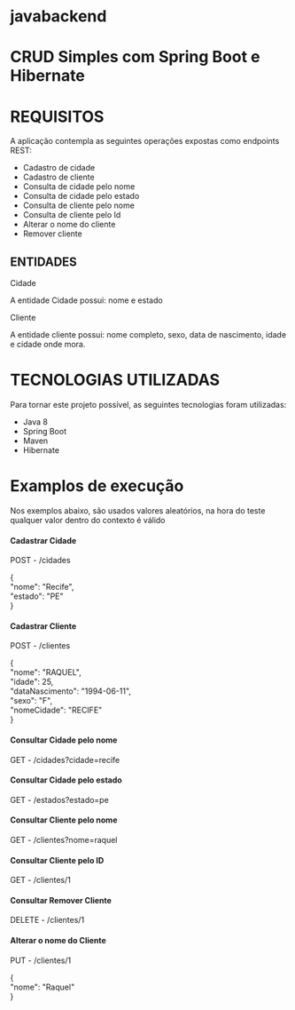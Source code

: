 # javabackend

<h1>CRUD Simples com Spring Boot e Hibernate</h1>

<h1>REQUISITOS</h1>
A aplicação contempla as seguintes operações expostas como endpoints REST:

<ul>
  <li>Cadastro de cidade</li>
  <li>Cadastro de cliente</li>
  <li>Consulta de cidade pelo nome</li>
  <li>Consulta de cidade pelo estado</li>
  <li>Consulta de cliente pelo nome</li>
  <li>Consulta de cliente pelo Id</li>
  <li>Alterar o nome do cliente</li>
  <li>Remover cliente</li>
</ul>

<h2>ENTIDADES</h2>
<p>Cidade</p>
A entidade Cidade possui: nome e estado
<br>
<p>Cliente</p>
A entidade cliente possui: nome completo, sexo, data de nascimento, idade e cidade onde mora.


<h1>TECNOLOGIAS UTILIZADAS</h1>
Para tornar este projeto possível, as seguintes tecnologias foram utilizadas:

<ul>
  <li>Java 8</li>
  <li>Spring Boot</li>
  <li>Maven</li>
  <li>Hibernate</li>
</ul>

<h1> Examplos de execução </h2>
<p>Nos exemplos abaixo, são usados valores aleatórios, na hora do teste qualquer valor dentro do contexto é válido</p>

<h4>Cadastrar Cidade</h4>
POST - /cidades

  {<br>
    "nome": "Recife",<br>
    "estado": "PE"<br>
  }
<br>

<h4>Cadastrar Cliente</h4>
POST - /clientes

{<br>
    "nome": "RAQUEL",<br>
    "idade": 25,<br>
    "dataNascimento": "1994-06-11",<br>
    "sexo": "F",<br>
    "nomeCidade": "RECIFE"<br>
}
<br>

<h4>Consultar Cidade pelo nome</h4>
GET - /cidades?cidade=recife
<br>

<h4>Consultar Cidade pelo estado</h4>
GET - /estados?estado=pe
<br>

<h4>Consultar Cliente pelo nome</h4>
GET - /clientes?nome=raquel
<br>

<h4>Consultar Cliente pelo ID</h4>
GET - /clientes/1
<br>

<h4>Consultar Remover Cliente</h4>
DELETE - /clientes/1
<br>

<h4>Alterar o nome do Cliente</h4>
PUT - /clientes/1

  {<br>
  	"nome": "Raquel"<br>
  }


